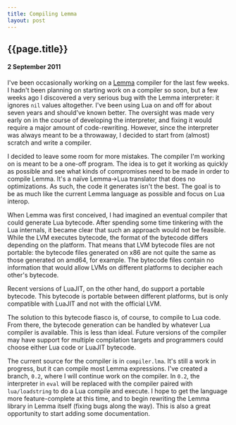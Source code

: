 ```yaml
---
title: Compiling Lemma
layout: post
---
```


## {{page.title}}
#### 2 September 2011

I've been occasionally working on a [Lemma](http://github.com/baguette/lemma)
compiler for the last few weeks. I hadn't been planning on starting work on a
compiler so soon, but a few weeks ago I discovered a very serious bug with the
Lemma interpreter:
it ignores `nil` values altogether. I've been using Lua on and off for about
seven years and should've known better. The oversight was made very early on
in the course of developing the interpreter, and fixing it would require a
major amount of code-rewriting. However, since the interpreter was always
meant to be a throwaway, I decided to start from (almost) scratch and write a
compiler.

I decided to leave some room for more mistakes. The compiler I'm working on
is meant to be a one-off program. The idea is to get it working as quickly
as possible and see what kinds of compromises need to be made in order to
compile Lemma. It's a na&iuml;ve Lemma->Lua translator that does no
optimizations. As such, the code it generates isn't the best. The goal is to
be as much like the current Lemma language as possible and focus on Lua
interop.

When Lemma was first conceived, I had imagined an eventual compiler that
could generate Lua bytecode. After spending some time tinkering with the Lua
internals, it became clear that such an approach would not be feasible. While
the LVM executes bytecode, the format of the bytecode differs depending on
the platform. That means that LVM bytecode files are not portable: the
bytecode files generated on x86 are not quite the same as those generated on
amd64, for example. The bytecode files contain no information that would
allow LVMs on different platforms to decipher each other's bytecode.

Recent versions of LuaJIT, on the other hand, do support a portable bytecode.
This bytecode is portable between different platforms, but is only compatible
with LuaJIT and not with the official LVM.

The solution to this bytecode fiasco is, of course, to compile to Lua code.
From there, the bytecode generation can be handled by whatever Lua compiler
is available. This is less than ideal. Future versions of the compiler may
have support for multiple compilation targets and programmers could choose
either Lua code or LuaJIT bytecode.

The current source for the compiler is in `compiler.lma`. It's still a work
in progress, but it can compile most Lemma expressions. I've created a branch,
`0.2`, where I will continue work on the compiler. In `0.2`, the interpreter
in `eval` will be replaced with the compiler paired with `lua/loadstring` to
do a Lua compile and execute. I hope to get the language more
feature-complete at this time, and to begin rewriting the Lemma library
in Lemma itself (fixing bugs along the way). This is also a great opportunity
to start adding some documentation.

